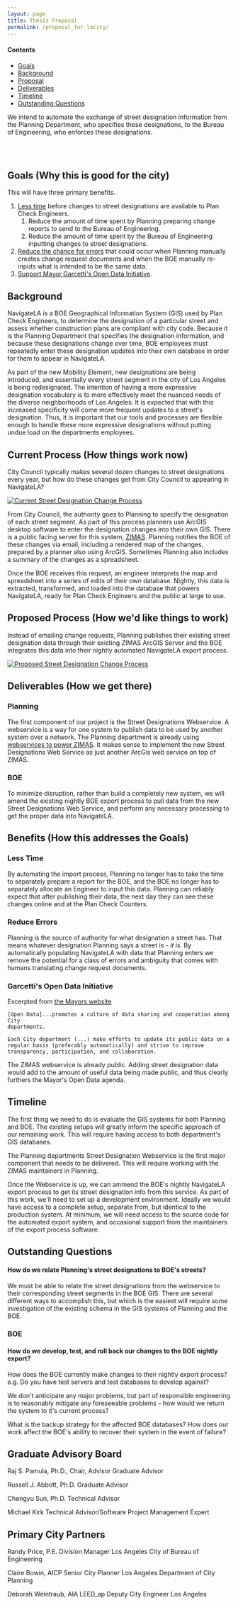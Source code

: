 ```yaml
---
layout: page
title: Thesis Proposal
permalink: /proposal_for_lacity/
---
```


<div class="site-nav">
  <h4>Contents</h4>
  <ul>
    <li>
      <a href="#goals">Goals</a>
    </li>
    <li>
      <a href="#background">Background</a>
    </li>
    <li>
      <a href="#proposal">Proposal</a>
    </li>
    <li>
      <a href="#deliverables">Deliverables</a>
    </li>
    <li>
      <a href="#timeline">Timeline</a>
    </li>
    <li>
      <a href="#outstanding-questions">Outstanding Questions</a>
    </li>
  </ul>
</div>

We intend to automate the exchange of street designation information
from the Planning Department, who specifies these designations, to the
Bureau of Engineering, who enforces these designations.

<br />
<br />

Goals (Why this is good for the city)
--------------------------------------
<a name="#goals"></a>
This will have three primary benefits.

 1. [Less time](#speed-goal) before changes to street designations
    are available to Plan Check Engineers.
    1. Reduce the amount of time spent by Planning preparing change
       reports to send to the Bureau of Engineering.
    2. Reduce the amount of time spent by the Bureau of Engineering
       inputting changes to street designations.
 2. [Reduce the chance for errors](#reduce-errors-goal) that could occur when Planning manually
    creates change request documents and when the BOE manually re-inputs
    what is intended to be the same data.
 3. [Support Mayor Garcetti's Open Data Initiative](#open-data-goal).

Background
----------
<a name="background"></a>

NavigateLA is a BOE Geographical Information System (GIS) used by Plan Check Engineers,
to determine the designation of a particular street and assess whether
construction plans are compliant with city code.  Because it is the Planning Department
that specifies the designation information, and because these designations change 
over time, BOE employees must repeatedly enter these designation updates into their own
database in order for them to appear in NavigateLA.

As part of the new Mobility Element, new designations
are being introduced, and essentially every street segment in the city
of Los Angeles is being redesignated. The intention of having a more
expressive designation vocabulary is to more effectively meet the
nuanced needs of the diverse neighborhoods of Los Angeles. It is
expected that with this increased specificity will come more frequent
updates to a street's designation. Thus, it is important that our tools
and processes are flexible enough to handle these more expressive
designations without putting undue load on the departments employees.

Current Process (How things work now)
-------------------------------------
City Council typically makes several dozen changes to street 
designations every year, but how do these changes get from
City Council to appearing in NavigateLA?

[![Current Street Designation Change Process](http://i.imgur.com/oehD0Xp.png)](http://i.imgur.com/oehD0Xp.png)

From City Council, the authority goes to Planning to specify the designation
of each street segment. As part of this process
planners use ArcGIS desktop software to enter the designation changes
into their own GIS. There is a public facing server for this system,
[ZIMAS](http://zimas.lacity.org). Planning notifies the BOE of these
changes via email, including a rendered map of the changes, prepared by
a planner also using ArcGIS. Sometimes Planning also includes a summary
of the changes as a spreadsheet.

Once the BOE receives this request, an engineer interprets the map and
spreadsheet into a series of edits of their own database. Nightly,
this data is extracted, transformed, and loaded into the database that
powers NavigateLA, ready for Plan Check Engineers and the public at
large to use.

Proposed Process (How we'd like things to work)
-----------------------------------------------
<a name="proposal"></a>

Instead of emailing change requests, Planning publishes their existing
street designation data through their existing ZIMAS ArcGIS Server 
and the BOE integrates this data into their nightly automated 
NavigateLA export process.

[![Proposed Street Designation Change Process](http://i.imgur.com/LNxhjtg.png)](http://i.imgur.com/LNxhjtg.png)

Deliverables (How we get there)
-------------------------------
<a name="deliverables"></a>

### Planning

The first component of our project is the Street Designations
Webservice. A webservice is a way for one system to publish data to be
used by another system over a network. The Planning department is
already using [webservices to power ZIMAS](http://zimas.lacity.org/ArcGIS/rest/services).
It makes sense to implement the new Street Designations Web Service as
just another ArcGis web service on top of ZIMAS.

### BOE

To minimize disruption, rather than build a completely new system, we
will amend the existing nightly BOE export process to pull data from the
new Street Designations Web Service, and perform any necessary
processing to get the proper data into NavigateLA.

Benefits (How this addresses the Goals)
---------------------------------------

### Less Time
<a name="speed-goal"></a>

By automating the import process, Planning no longer has to take the
time to separately prepare a report for the BOE, and the BOE no longer
has to separately allocate an Engineer to input this data. Planning can
reliably expect that after publishing their data, the next day they
can see these changes online and at the Plan Check Counters.

### Reduce Errors
<a name="reduce-errors-goal"></a>

Planning is the source of authority for what designation a street has.
That means whatever designation Planning says a street is - *it is*. By
automatically populating NavigateLA with data that Planning enters we
remove the potential for a class of errors and ambiguity that comes with
humans translating change request documents.

### Garcetti's Open Data Initiative
<a name="open-data-goal"></a>

Excerpted from [the Mayors website](http://www.lamayor.org/garcetti_directs_city_departments_to_collect_data_for_open_data_initiative)

    [Open Data]...promotes a culture of data sharing and cooperation among City
    departments.

    Each City department (...) make efforts to update its public data on a
    regular basis (preferably automatically) and strive to improve
    transparency, participation, and collaboration.

The ZIMAS webservice is already public. Adding street designation data
would add to the amount of useful data being made public, and thus
clearly furthers the Mayor's Open Data agenda.


Timeline
--------
<a name="timeline"></a>

The first thing we need to do is evaluate the GIS systems for both
Planning and BOE. The existing setups will greatly inform the specific
approach of our remaining work. This will require having access to both
department's GIS databases.

The Planning departments Street Designation Webservice is the first
major component that needs to be delivered. This will require working
with the ZIMAS maintainers in Planning.

Once the Webservice is up, we can ammend the BOE's nightly NavigateLA
export process to get its street designation info from this service.
As part of this work, we'll need to set up a development environment.
Ideally we would have access to a complete setup, separate from, but
identical to the production system. At minimum, we will need access to
the source code for the automated export system, and occasional support
from the maintainers of the export process software.

Outstanding Questions
---------------------
<a name="outstanding-questions"></a>

#### How do we relate Planning's street designations to BOE's streets?

We must be able to relate the street designations from the webservice to
their corresponding street segments in the BOE GIS. There are several
different ways to accomplish this, but which is the easiest will require
some investigation of the existing schema in the GIS systems of
Planning and the BOE.

### BOE

#### How do we develop, test, and roll back our changes to the BOE nightly export?

How does the BOE currently make changes to their nightly export process?
e.g. Do you have test servers and test databases to develop against?

We don't anticipate any major problems, but part of responsible
engineering is to reasonably mitigate any foreseeable problems - how
would we return the system to it's current process?

What is the backup strategy for the affected BOE databases? How does our
work affect the BOE's ability to recover their system in the event of
failure?

Graduate Advisory Board
-----------------------
Raj S. Pamula, Ph.D., Chair, Advisor Graduate Advisor


Russell J. Abbott, Ph.D. Graduate Advisor


Chengyu Sun, Ph.D. Technical Advisor


Michael Kirk Technical Advisor/Software Project Management Expert 

Primary City Partners
---------------------
Randy Price, P.E.   Division Manager Los Angeles City of Bureau of
Engineering


Claire Bowin, AICP Senior City Planner Los Angeles Department of City
Planning


Deborah Weintraub, AIA LEED_ap Deputy City Engineer Los Angeles
